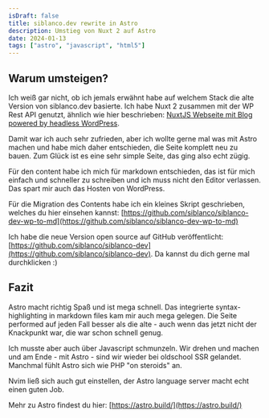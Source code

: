 ```yaml
---
isDraft: false
title: siblanco.dev rewrite in Astro
description: Umstieg von Nuxt 2 auf Astro
date: 2024-01-13
tags: ["astro", "javascript", "html5"]
---
```


## Warum umsteigen?

Ich weiß gar nicht, ob ich jemals erwähnt habe auf welchem Stack die alte Version von siblanco.dev basierte.
Ich habe Nuxt 2 zusammen mit der WP Rest API genutzt, ähnlich wie hier beschrieben: [NuxtJS Webseite mit Blog powered by headless WordPress](https://siblanco.dev/blog/nuxtjs-mit-headless-wordpress).

Damit war ich auch sehr zufrieden, aber ich wollte gerne mal was mit Astro machen und habe mich daher entschieden, die Seite komplett neu zu bauen. Zum Glück ist es eine sehr simple Seite, das ging also echt zügig.

Für den content habe ich mich für markdown entschieden, das ist für mich einfach und schneller zu schreiben und ich muss nicht den Editor verlassen. Das spart mir auch das Hosten von WordPress.

Für die Migration des Contents habe ich ein kleines Skript geschrieben, welches du hier einsehen kannst: [https://github.com/siblanco/siblanco-dev-wp-to-md](https://github.com/siblanco/siblanco-dev-wp-to-md)

Ich habe die neue Version open source auf GitHub veröffentlicht: [https://github.com/siblanco/siblanco-dev](https://github.com/siblanco/siblanco-dev). Da kannst du dich gerne mal durchklicken :)

## Fazit

Astro macht richtig Spaß und ist mega schnell. Das integrierte syntax-highlighting in markdown files kam mir auch mega gelegen. Die Seite performed auf jeden Fall besser als die alte - auch wenn das jetzt nicht der Knackpunkt war, die war schon schnell genug.

Ich musste aber auch über Javascript schmunzeln. Wir drehen und machen und am Ende - mit Astro - sind wir wieder bei oldschool SSR gelandet. Manchmal fühlt Astro sich wie PHP "on steroids" an.

Nvim ließ sich auch gut einstellen, der Astro language server macht echt einen guten Job.

Mehr zu Astro findest du hier: [https://astro.build/](https://astro.build/)
